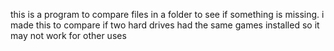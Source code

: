 this is a program to compare files in a folder to see if something is missing. i made this to compare if two hard drives had the same games installed so it may not work for other uses
